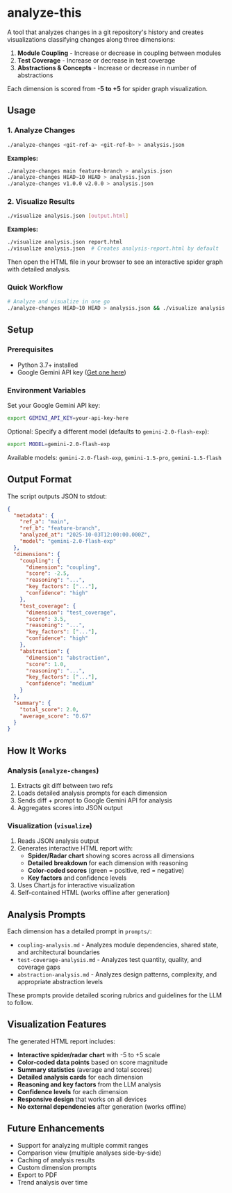 # analyze-this

A tool that analyzes changes in a git repository's history and creates visualizations classifying changes along three dimensions:

1. **Module Coupling** - Increase or decrease in coupling between modules
2. **Test Coverage** - Increase or decrease in test coverage
3. **Abstractions & Concepts** - Increase or decrease in number of abstractions

Each dimension is scored from **-5 to +5** for spider graph visualization.

## Usage

### 1. Analyze Changes

```bash
./analyze-changes <git-ref-a> <git-ref-b> > analysis.json
```

**Examples:**
```bash
./analyze-changes main feature-branch > analysis.json
./analyze-changes HEAD~10 HEAD > analysis.json
./analyze-changes v1.0.0 v2.0.0 > analysis.json
```

### 2. Visualize Results

```bash
./visualize analysis.json [output.html]
```

**Examples:**
```bash
./visualize analysis.json report.html
./visualize analysis.json  # Creates analysis-report.html by default
```

Then open the HTML file in your browser to see an interactive spider graph with detailed analysis.

### Quick Workflow

```bash
# Analyze and visualize in one go
./analyze-changes HEAD~10 HEAD > analysis.json && ./visualize analysis.json
```

## Setup

### Prerequisites

- Python 3.7+ installed
- Google Gemini API key ([Get one here](https://aistudio.google.com/app/apikey))

### Environment Variables

Set your Google Gemini API key:

```bash
export GEMINI_API_KEY=your-api-key-here
```

Optional: Specify a different model (defaults to `gemini-2.0-flash-exp`):

```bash
export MODEL=gemini-2.0-flash-exp
```

Available models: `gemini-2.0-flash-exp`, `gemini-1.5-pro`, `gemini-1.5-flash`

## Output Format

The script outputs JSON to stdout:

```json
{
  "metadata": {
    "ref_a": "main",
    "ref_b": "feature-branch",
    "analyzed_at": "2025-10-03T12:00:00.000Z",
    "model": "gemini-2.0-flash-exp"
  },
  "dimensions": {
    "coupling": {
      "dimension": "coupling",
      "score": -2.5,
      "reasoning": "...",
      "key_factors": ["..."],
      "confidence": "high"
    },
    "test_coverage": {
      "dimension": "test_coverage",
      "score": 3.5,
      "reasoning": "...",
      "key_factors": ["..."],
      "confidence": "high"
    },
    "abstraction": {
      "dimension": "abstraction",
      "score": 1.0,
      "reasoning": "...",
      "key_factors": ["..."],
      "confidence": "medium"
    }
  },
  "summary": {
    "total_score": 2.0,
    "average_score": "0.67"
  }
}
```

## How It Works

### Analysis (`analyze-changes`)
1. Extracts git diff between two refs
2. Loads detailed analysis prompts for each dimension
3. Sends diff + prompt to Google Gemini API for analysis
4. Aggregates scores into JSON output

### Visualization (`visualize`)
1. Reads JSON analysis output
2. Generates interactive HTML report with:
   - **Spider/Radar chart** showing scores across all dimensions
   - **Detailed breakdown** for each dimension with reasoning
   - **Color-coded scores** (green = positive, red = negative)
   - **Key factors** and confidence levels
3. Uses Chart.js for interactive visualization
4. Self-contained HTML (works offline after generation)

## Analysis Prompts

Each dimension has a detailed prompt in `prompts/`:

- `coupling-analysis.md` - Analyzes module dependencies, shared state, and architectural boundaries
- `test-coverage-analysis.md` - Analyzes test quantity, quality, and coverage gaps
- `abstraction-analysis.md` - Analyzes design patterns, complexity, and appropriate abstraction levels

These prompts provide detailed scoring rubrics and guidelines for the LLM to follow.

## Visualization Features

The generated HTML report includes:

- **Interactive spider/radar chart** with -5 to +5 scale
- **Color-coded data points** based on score magnitude
- **Summary statistics** (average and total scores)
- **Detailed analysis cards** for each dimension
- **Reasoning and key factors** from the LLM analysis
- **Confidence levels** for each dimension
- **Responsive design** that works on all devices
- **No external dependencies** after generation (works offline)

## Future Enhancements

- Support for analyzing multiple commit ranges
- Comparison view (multiple analyses side-by-side)
- Caching of analysis results
- Custom dimension prompts
- Export to PDF
- Trend analysis over time
